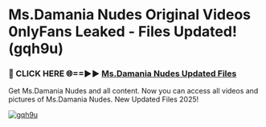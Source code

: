 # Ms.Damania Nudes Original Videos 0nlyFans Leaked - Files Updated! (gqh9u)

<h3>🔴 CLICK HERE 🌐==►► <a href="https://tinyurl.com/yrmya6cz" rel="nofollow">Ms.Damania Nudes Updated Files</a></h3>

Get Ms.Damania Nudes and all content. Now you can access all videos and pictures of Ms.Damania Nudes. New Updated Files 2025!

[![gqh9u](https://i.imgur.com/FMdXYCs.gif)](https://tinyurl.com/yrmya6cz)
